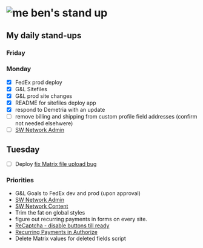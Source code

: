 # ![me](https://avatars2.githubusercontent.com/u/5232044?s=50&v=4) ben's stand up

## My daily stand-ups

### Friday


### Monday

- [X] FedEx prod deploy
- [X] G&L Sitefiles
- [X] G&L prod site changes
- [X] README for sitefiles deploy app
- [X] respond to Demetria with an update
- [ ] remove billing and shipping from custom profile field addresses (confirm not needed elsehwere)
- [ ] [SW Network Admin](https://app.clickup.com/8537154/v/l/li/54890360?pr=12760709)

## Tuesday

- [ ] Deploy [fix Matrix file upload bug](https://app.clickup.com/t/kmy6hj)


### Priorities 
    
- G&L Goals to FedEx dev and prod (upon approval)
- [SW Network Admin](https://app.clickup.com/8537154/v/l/li/54890360?pr=12760709)
- [SW Network Content](https://app.clickup.com/8537154/v/l/li/54892353?pr=12760709)
- Trim the fat on global styles
- figure out recurring payments in forms on every site.
- [ReCaptcha - disable buttons till ready](https://projects.madebyspeak.com/#/tasks/17598281)
- [Recurring Payments in Authorize](https://projects.madebyspeak.com/#/tasks/16411534)
- Delete Matrix values for deleted fields script
